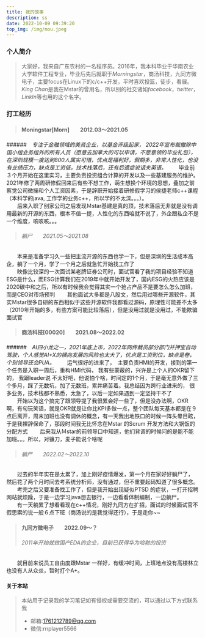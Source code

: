 ```yaml
---
title: 我的故事
description: ss
date: 2022-10-09 09:39:20
top_img: /img/mou.jpeg
---
```

### 个人简介
>大家好，我来自广东农村的一名程序员。2016年，我本科毕业于华南农业大学软件工程专业，毕业后先后就职于*Morningstar*，商汤科技，九同方微电子，主要focus在Linux下的c/c++开发，平时喜欢投篮，徒步，看展。*King Chan*是我在Mstar的曾用名，所以别的社交诸如*facebook*，*twitter*，*LinkIn*等也用的这个名字。
### 打工经历
>#### Moningstar[Morn]　　2012.03～2021.05
######　*专注于金融领域的美资企业，以基金评级起家， 2022年宣布裁撤除中国小组业务组外的所有人员（愿意去加拿大的可以申请，不愿意领的毕业礼包）， 在深圳规模一度达到800人属实可惜，优点是福利好，假期多，非常人性化，也没有业绩压力，缺点是工资低，技术栈落后，还有后遗症说话夹英语。*
　　毕业前３个月开始在这里实习，主要负责投资组合计算的开发以及一些基建服务的维护。2021年修了两周研修假回来后有些不想工作，萌生想换个环境的思想，叠加之前察觉公司微操和个人工资因素，于是辞职开始接着研修假学习的侯捷老师c++课程（本科学的java, 工作学的业务c++，所以学的不太深。。。）。  
　　后来入职了别家公司之后发现Ｍstar基建是真的顶，技术落后无非就是没有调用最新的开源的东西，根本不值一提，人性化的东西咱就不说了，外企跟私企不是一个维度，咳咳咳。。。
>###### 躺尸　　2021.05～2021.08
　　本来是准备学习久一些把主流开源的东西也学一下，但是深圳的生活成本高企，躺了一个月，学了一个月之后就急忙开始找工作了  
　　映像比较深的一次面试某老牌证券公司时，面试官看了我的项目经验不知道ESG是什么，而ESG计算我们在2019年中就开始开发了，国内ESG的火热应该是2020碳中和之后，所以有时候我会觉得其实一个抢占产品不是要怎么怎么加班，而是CEO对市场预判
　　其他面试大多都是八股文，然后用过哪些开源软件，其实Ｍstar很多自研的东西相似于这些开源软件我都看过源码，原理性可能差不太多（2010年开始的多，有些方案可能比较落后），但是没用过就是没用过，不能欺骗面试官
>#### 商汤科技[00020]　　2021.08～2022.02　　
######　*AI四小龙之一，2021年底上市，2022年网传裁员部分部门并押宝自动驾驶，个人感觉AI+X的横向发展的风险也太大了，优点是工资到位，缺点是卷，个别领导还会PUA。*
　　运气很好的进来了，　主要负责HMI的开发，接到的第一个任务是入职一周后，重构HMI代码， 我有些蒙蔽的，兴许是上个人的OKR留下的， 我跟leader说
不太好吧，他说怕个啥，时间定的1个月，于是毫无意外做了三个多月，踩了无数坑，加了无数班，累并痛苦着。我总结因为跨行业进来的， 很多业务，技术栈都不熟悉，太急了，以后一定如果遇到一定坚持干不了  
　　开始以为这个搞完了跟领导提了我很累会好一些了，但是没办法啊，OKR啊，有句玩笑话，就是OKR就是让你比KPI多做一点，整个团队每天基本都是在９点后离开，周末加班也没有调休的概念，有一天我出地铁口的时候一阵头晕目眩，于是我裸辞保命了，那段时间我无比怀念在Mstar 的Scrum 开发方法和大锅饭的分配方式
　　后来我从Ｍstar的前领导口中知道，他们背调的时候问的是能不能加班。。。所以，对镰刀，麦子能说个啥呢
>###### 躺尸　　2022.02～2022.10
　　过去的半年实在是太累了，加上刚好疫情爆发，第一个月在家好好躺尸了， 然后花了两个月时间去考系统分析师，没有通过，但不重要起码知道了很多概念。  
　　考完之后又要准备找工作了，但是我开始出现疑似PTSD 的症状，一打开招聘网站就烦躁，于是一边学习java想去银行，一边看看体制编制，一边躺尸。  
　　有一天躺累了想看看现在c++情况，刚好九同方在扩招，面试的时候面试官不假思索的说一般６点下班（商汤说的是我觉得还行），于是走你~~
>#### 九同方微电子　　2022.09～？　
>######  *2011年开始就做国产EDA的企业，目前已获得华为哈勃的投资*
　　就目前来说员工自由度跟Mstar 一样好，有缓冲时间，上班地点没有高楼林立也没有人从众𠈌，暂时打个A+。
　　

#### 关于本站
>本站用于记录我的学习笔记如有侵权或需要交流的，可以通过以下方式联系我
>* 邮箱:1761212789@qq.com
>* 微信:ｍplayer5566